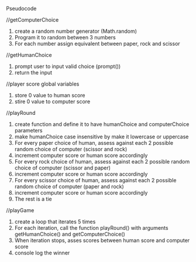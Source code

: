 Pseudocode 

//getComputerChoice
1. create a random number generator (Math.random)
2. Program it to random between 3 numbers
3. For each number assign equivalent between paper, rock and scissor

//getHumanChoice
1. prompt user to input valid choice (prompt())
2. return the input

//player score global variables
1. store 0 value to human score
2. stire 0 value to computer score

//playRound
1. create function and define it to have humanChoice and computerChoice parameters
2. make humanChoice case insensitive by make it lowercase or uppercase
3. For every paper choice of human, assess against each 2 possible random choice of computer (scissor and rock)
4. increment computer score or human score accordingly
5. For every rock choice of human, assess against each 2 possible random choice of computer (scissor and paper)
6. increment computer score or human score accordingly
7. For every scissor choice of human, assess against each 2 possible random choice of computer (paper and rock)
8. increment computer score or human score accordingly
9. The rest is a tie 

//playGame 
1. create a loop that iterates 5 times
2. For each iteration, call the function playRound() with arguments getHumanChoice() and getComputerChoice()
3. When iteration stops, asses scores between human score and computer score
4. console log the winner
